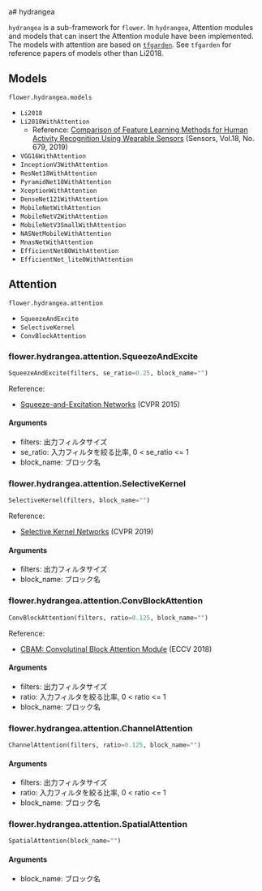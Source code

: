 a# hydrangea

`hydrangea` is a sub-framework for `flower`. In `hydrangea`, Attention modules and models that can insert the Attention module have been implemented. The models with attention are based on [`tfgarden`](https://github.com/Shakshi3104/tfgarden). See `tfgarden` for reference papers of models other than Li2018.

## Models
`flower.hydrangea.models`

- `Li2018`
- `Li2018WithAttention`
    - Reference: [Comparison of Feature Learning Methods for Human Activity Recognition Using Wearable Sensors](https://www.mdpi.com/1424-8220/18/2/679) (Sensors, Vol.18, No. 679, 2019)
- `VGG16WithAttention`
- `InceptionV3WithAttention`
- `ResNet18WithAttention`
- `PyramidNet18WithAttention`
- `XceptionWithAttention`
- `DenseNet121WithAttention`
- `MobileNetWithAttention`
- `MobileNetV2WithAttention`
- `MobileNetV3SmallWithAttention`
- `NASNetMobileWithAttention`
- `MnasNetWithAttention`
- `EfficientNetB0WithAttention`
- `EfficientNet_lite0WithAttention`

## Attention
`flower.hydrangea.attention`

- `SqueezeAndExcite`
- `SelectiveKernel`
- `ConvBlockAttention`

### flower.hydrangea.attention.SqueezeAndExcite

```python
SqueezeAndExcite(filters, se_ratio=0.25, block_name="")
```
Reference:

- [Squeeze-and-Excitation Networks](https://arxiv.org/abs/1709.01507) (CVPR 2015)

#### Arguments
- filters: 出力フィルタサイズ
- se_ratio: 入力フィルタを絞る比率, 0 < se_ratio <= 1
- block_name: ブロック名

### flower.hydrangea.attention.SelectiveKernel

```python
SelectiveKernel(filters, block_name="")
```
Reference:

- [Selective Kernel Networks](https://arxiv.org/abs/1903.06586) (CVPR 2019)

#### Arguments
- filters: 出力フィルタサイズ
- block_name: ブロック名

### flower.hydrangea.attention.ConvBlockAttention

```python
ConvBlockAttention(filters, ratio=0.125, block_name="")
```

Reference:

- [CBAM: Convolutinal Block Attention Module](https://arxiv.org/abs/1807.06521) (ECCV 2018)

#### Arguments
- filters: 出力フィルタサイズ
- ratio: 入力フィルタを絞る比率, 0 < ratio <= 1
- block_name: ブロック名

### flower.hydrangea.attention.ChannelAttention

```python
ChannelAttention(filters, ratio=0.125, block_name="")
```

#### Arguments
- filters: 出力フィルタサイズ
- ratio: 入力フィルタを絞る比率, 0 < ratio <= 1
- block_name: ブロック名

### flower.hydrangea.attention.SpatialAttention

```python
SpatialAttention(block_name="")
```

#### Arguments
- block_name: ブロック名

